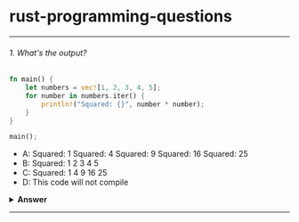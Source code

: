 # rust-programming-questions

---

###### 1. What's the output?

```rust
fn main() {
    let numbers = vec![1, 2, 3, 4, 5];
    for number in numbers.iter() {
        println!("Squared: {}", number * number);
    }
}

main();
```

- A: Squared: 1 Squared: 4 Squared: 9 Squared: 16 Squared: 25
- B: Squared: 1 2 3 4 5
- C: Squared: 1 4 9 16 25
- D: This code will not compile

<details><summary><b>Answer</b></summary>
<p>

#### Answer: C

The program uses iter() to iterate over each element in the numbers vector, and the map function squares each element. The println! macro then prints the squared values.

</p>
</details>

---
